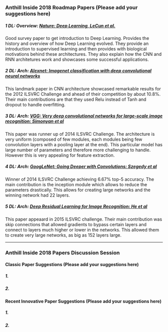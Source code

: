 ### Anthill Inside 2018 Roadmap Papers (Please add your suggestions here) 
##### 1 DL: Overview: [Nature: Deep Learning, LeCun et al.](http://www.cs.toronto.edu/~hinton/absps/NatureDeepReview.pdf)
Good survey paper to get introduction to Deep Learning. Provides the history and overview of how Deep Learning evolved. They provide an introduction to supervised learning and then provides with biological motivations behind these architectures. They also explain how the CNN and RNN architetures work and showcases some successful applications.

##### 2 DL: Arch: [Alexnet: Imagenet classification with deep convolutional neural networks](http://papers.nips.cc/paper/4824-imagenet-classification-with-deep-convolutional-neural-networks.pdf)
This landmark paper in CNN architecture showcased remarkable results for the 2012 ILSVRC Challenge and ahead of their competition by about 10.8%. Their main contributions are that they used Relu instead of Tanh and dropout to handle overfitting.

##### 3 DL: Arch: [VGG: Very deep convolutional networks for large-scale image recognition: Simonyan et al](https://arxiv.org/pdf/1409.1556.pdf)
This paper was runner up of 2014 ILSVRC Challenge. The architecture is very uniform (composed of few modules, each modules being few convolution layers with a pooling layer at the end). This particular model has large number of parameters and therefore more challenging to handle. However this is very appealing for feature extraction.

##### 4 DL: Arch: [GoogLeNet: Going Deeper with Convolutions: Szegedy et al](https://www.cv-foundation.org/openaccess/content_cvpr_2015/papers/Szegedy_Going_Deeper_With_2015_CVPR_paper.pdf)
Winner of 2014 ILSVRC Challenge achieving 6.67% top-5 accuracy. The main contribution is the inception module which allows to reduce the parameters drastically. This allows for creating large networks and the winning network had 22 layers.

##### 5 DL: Arch: [Deep Residual Learning for Image Recognition: He et al](https://arxiv.org/pdf/1512.03385.pdf)
This paper appeaard in 2015 ILSVRC challenge. Their main contribution was skip connections that allowed gradients to bypass certain layers and connect to layers much higher or lower in the networks. This allowed them to create very large networks, as big as 152 layers large.

-----------------------------------------------------

### Anthill Inside 2018 Papers Discussion Session
#### Classic Paper Suggestions (Please add your suggestions here)
##### 1. 
##### 2. 

#### Recent Innovative Paper Suggestions (Please add your suggestions here)
##### 1. 
##### 2. 
